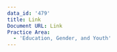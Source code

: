 ```yaml
---
data_id: '479'
title: Link
Document URL: Link
Practice Area:
  - 'Education, Gender, and Youth'
---
```

